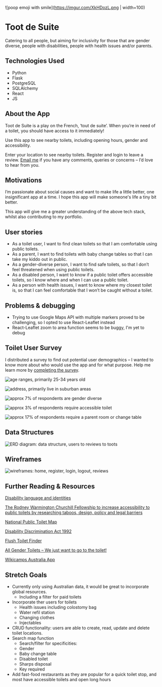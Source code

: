 ![poop emoji with smile](https://imgur.com/XkHDozL.png | width=100)

# Toot de Suite
Catering to all people, but aiming for inclusivity for those that are gender diverse, people with disabilities, people with health issues and/or parents. 

## Technologies Used
- Python
- Flask
- PostgreSQL
- SQLAlchemy
- React
- JS


## About the App
Toot de Suite is a play on the French, ‘tout de suite’. When you’re in need of a toilet, you should have access to it immediately!

Use this app to see nearby toilets, including opening hours, gender and accessibility.

Enter your location to see nearby toilets. Register and login to leave a review. [Email me](mailto:app.toot.de.suite@gmail.com) if you have any comments, queries or concerns – I’d love to hear from you.


## Motivations
I’m passionate about social causes and want to make life a little better, one insignificant app at a time. I hope this app will make someone's life a tiny bit better.

This app will give me a greater understanding of the above tech stack, whilst also contributing to my portfolio.


## User stories
- As a toilet user, I want to find clean toilets so that I am comfortable using public toilets.
- As a parent, I want to find toilets with baby change tables so that I can take my kiddo out in public.
- As a gender-diverse person, I want to find safe toilets, so that I don’t feel threatened when using public toilets.
- As a disabled person, I want to know if a public toilet offers accessible toilets, so I know where and when I can use a public toilet.
- As a person with health issues, I want to know where my closest toilet is, so that I can feel comfortable that I won’t be caught without a toilet.


## Problems & debugging
- Trying to use Google Maps API with multiple markers proved to be challenging, so I opted to use React-Leaflet instead
- React-Leaflet zoom to area function seems to be buggy, I'm yet to debug


## Toilet User Survey
I distributed a survey to find out potential user demographics – I wanted to know more about who would use the app and for what purpose.
Help me learn more by [completing the survey](https://forms.gle/zptdZZzbjsYh63UE7).

![age ranges, primarily 25-34 years old](https://imgur.com/Qa3MP2w.png)

![address, primarily live in suburban areas](https://imgur.com/jzwCGhR.png)

![approx 7% of respondents are gender diverse](https://imgur.com/etOQniI.png) 

![approx 3% of respondents require accessible toilet](https://imgur.com/wWM08Mr.png)

![approx 17% of respondents require a parent room or change table](https://imgur.com/dB2mcb7.png)


## Data Structures
![ERD diagram: data structure, users to reviews to toots](https://imgur.com/H169ZsH.png)


## Wireframes
![wireframes: home, register, login, logout, reviews](https://i.imgur.com/NJ8kWZt.png)

## Further Reading & Resources
[Disability language and identities](https://flexforward.pressbooks.com/chapter/disability-language/)

[The Rodney Warmington Churchill Fellowship to increase accessibility to public toilets by researching taboos, design, policy and legal barriers](https://www.churchilltrust.com.au/project/the-rodney-warmington-churchill-fellowship-to-increase-accessibility-to-public-toilets-by-researching-taboos-design-policy-and-legal-barriers/)

[National Public Toilet Map](https://data.gov.au/dataset/ds-dga-553b3049-2b8b-46a2-95e6-640d7986a8c1/details)

[Disability Discrimination Act 1992](https://humanrights.gov.au/our-work/employers/disability-discrimination)

[Flush Toilet Finder](https://apps.apple.com/app/id955254528?fbclid=IwAR2FLIbJcyFjwaP-juY6q7eeiC-s9jM3mdE8txaYJD9H7TCghN4pauXdk5s)

[All Gender Toilets – We just want to go to the toilet!](https://accessinstitute.com.au/all-gender-toilets-we-just-want-to-go-to-the-toilet/)

[Wikicamps Australia App](https://accessinstitute.com.au/all-gender-toilets-we-just-want-to-go-to-the-toilet/)


## Stretch Goals
- Currently only using Australian data, it would be great to incorporate global resources.
    - Including a filter for paid toilets
- Incorporate ther users for toilets
    - Health issues including colostomy bag
    - Water refil station
    - Changing clothes
    - Injectables
- CRUD functionality: users are able to create, read, update and delete toilet locations.
- Search map function
    - Search/filter for specificities:
    - Gender
    - Baby change table
    - Disabled toilet
    - Sharps disposal
    - Key required
- Add fast-food restaurants as they are popular for a quick toilet stop, and most have accessible toilets and open long hours


